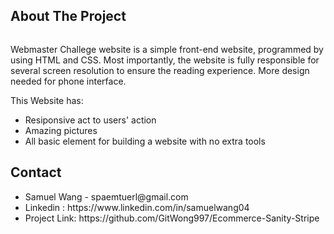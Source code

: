 <a name="readme-top"></a>


<!-- ABOUT THE PROJECT -->
## About The Project

<div>
  <img src="image/Banner-Picture.png" alt="" width="Auto" height="Auto">
</div>

Webmaster Challege website is a simple front-end website, programmed by using HTML and CSS. Most importantly, the website is fully responsible for several screen resolution to ensure the reading experience. More design needed for phone interface.

<div>
This Website has:
<ul>
  <li>Resiponsive act to users' action</li>
  <li>Amazing pictures</li>
  <li>All basic element for building a website with no extra tools</li>
</ul
</div>


<!-- CONTACT -->
## Contact
<ul>
  <li>Samuel Wang - spaemtuerl@gmail.com</li>
  <li>Linkedin : https://www.linkedin.com/in/samuelwang04</li>
  <li>Project Link: https://github.com/GitWong997/Ecommerce-Sanity-Stripe</li>



<!-- MARKDOWN LINKS & IMAGES -->
<!-- https://www.markdownguide.org/basic-syntax/#reference-style-links -->
[contributors-shield]: https://img.shields.io/github/contributors/othneildrew/Best-README-Template.svg?style=for-the-badge
[contributors-url]: https://github.com/othneildrew/Best-README-Template/graphs/contributors
[forks-shield]: https://img.shields.io/github/forks/othneildrew/Best-README-Template.svg?style=for-the-badge
[forks-url]: https://github.com/othneildrew/Best-README-Template/network/members
[stars-shield]: https://img.shields.io/github/stars/othneildrew/Best-README-Template.svg?style=for-the-badge
[stars-url]: https://github.com/othneildrew/Best-README-Template/stargazers
[issues-shield]: https://img.shields.io/github/issues/othneildrew/Best-README-Template.svg?style=for-the-badge
[issues-url]: https://github.com/othneildrew/Best-README-Template/issues
[license-shield]: https://img.shields.io/github/license/othneildrew/Best-README-Template.svg?style=for-the-badge
[license-url]: https://github.com/othneildrew/Best-README-Template/blob/master/LICENSE.txt
[linkedin-shield]: https://img.shields.io/badge/-LinkedIn-black.svg?style=for-the-badge&logo=linkedin&colorB=555
[linkedin-url]: https://linkedin.com/in/othneildrew
[product-screenshot]: images/screenshot.png
[Next.js]: https://img.shields.io/badge/next.js-000000?style=for-the-badge&logo=nextdotjs&logoColor=white
[Next-url]: https://nextjs.org/
[React.js]: https://img.shields.io/badge/React-20232A?style=for-the-badge&logo=react&logoColor=61DAFB
[React-url]: https://reactjs.org/
[Bootstrap.com]: https://img.shields.io/badge/Bootstrap-563D7C?style=for-the-badge&logo=bootstrap&logoColor=white
[Bootstrap-url]: https://getbootstrap.com
